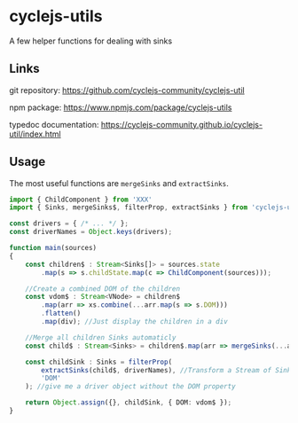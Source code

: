# cyclejs-utils

A few helper functions for dealing with sinks

## Links

git repository:         https://github.com/cyclejs-community/cyclejs-util

npm package:            https://www.npmjs.com/package/cyclejs-utils

typedoc documentation:  https://cyclejs-community.github.io/cyclejs-util/index.html

## Usage

The most useful functions are `mergeSinks` and `extractSinks`.

```ts
import { ChildComponent } from 'XXX'
import { Sinks, mergeSinks$, filterProp, extractSinks } from 'cyclejs-utils'

const drivers = { /* ... */ };
const driverNames = Object.keys(drivers);

function main(sources)
{
    const children$ : Stream<Sinks[]> = sources.state
        .map(s => s.childState.map(c => ChildComponent(sources)));

    //Create a combined DOM of the children
    const vdom$ : Stream<VNode> = children$
        .map(arr => xs.combine(...arr.map(s => s.DOM)))
        .flatten()
        .map(div); //Just display the children in a div

    //Merge all children Sinks automaticly
    const child$ : Stream<Sinks> = children$.map(arr => mergeSinks(...arr));

    const childSink : Sinks = filterProp(
        extractSinks(child$, driverNames), //Transform a Stream of Sinks to a normal Sinks object
        'DOM'
    ); //give me a driver object without the DOM property

    return Object.assign({}, childSink, { DOM: vdom$ });
}
```
